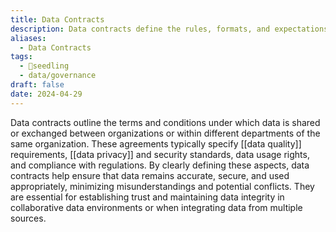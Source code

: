```yaml
---
title: Data Contracts
description: Data contracts define the rules, formats, and expectations for exchanging data between different systems or parties, ensuring consistency, compatibility, and reliability in data communication and integration.
aliases:
  - Data Contracts
tags:
  - 🌱seedling
  - data/governance
draft: false
date: 2024-04-29
---
```


Data contracts outline the terms and conditions under which data is shared or exchanged between organizations or within different departments of the same organization. These agreements typically specify [[data quality]] requirements, [[data privacy]] and security standards, data usage rights, and compliance with regulations. By clearly defining these aspects, data contracts help ensure that data remains accurate, secure, and used appropriately, minimizing misunderstandings and potential conflicts. They are essential for establishing trust and maintaining data integrity in collaborative data environments or when integrating data from multiple sources.